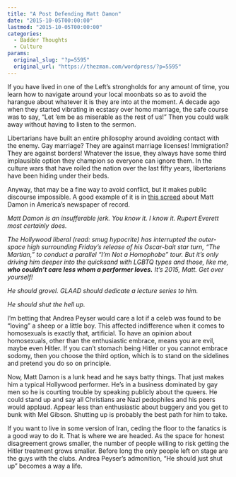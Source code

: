 ```yaml
---
title: "A Post Defending Matt Damon"
date: "2015-10-05T00:00:00"
lastmod: "2015-10-05T00:00:00"
categories:
  - Badder Thoughts
  - Culture
params:
  original_slug: "?p=5595"
  original_url: "https://thezman.com/wordpress/?p=5595"
---
```


If you have lived in one of the Left’s strongholds for any amount of
time, you learn how to navigate around your local moonbats so as to
avoid the harangue about whatever it is they are into at the moment. A
decade ago when they started vibrating in ecstasy over homo marriage,
the safe course was to say, “Let ’em be as miserable as the rest of us!”
Then you could walk away without having to listen to the sermon.

Libertarians have built an entire philosophy around avoiding contact
with the enemy. Gay marriage? They are against marriage licenses!
Immigration? They are against borders! Whatever the issue, they always
have some third implausible option they champion so everyone can ignore
them. In the culture wars that have roiled the nation over the last
fifty years, libertarians have been hiding under their beds.

Anyway, that may be a fine way to avoid conflict, but it makes public
discourse impossible. A good example of it is in
<a href="http://nypost.com/2015/10/05/earth-to-matt-damon-its-2015/"
rel="noopener" target="_blank">this screed</a> about Matt Damon in
America’s newspaper of record.

*Matt Damon is an insufferable jerk. You know it. I know it. Rupert
Everett most certainly does.*

*The Hollywood liberal (read: smug hypocrite) has interrupted the
outer-space high surrounding Friday’s release of his Oscar-bait star
turn, “The Martian,” to conduct a parallel “I’m Not a Homophobe” tour.
But it’s only driving him deeper into the quicksand with LGBTQ types and
those, like me, **who couldn’t care less whom a performer loves.** It’s
2015, Matt. Get over yourself!*

*He should grovel. GLAAD should dedicate a lecture series to him.*

*He should shut the hell up.*

I’m betting that Andrea Peyser would care a lot if a celeb was found to
be “loving” a sheep or a little boy. This affected indifference when it
comes to homosexuals is exactly that, artificial. To have an opinion
about homosexuals, other than the enthusiastic embrace, means you are
evil, maybe even Hitler. If you can’t stomach being Hitler or you cannot
embrace sodomy, then you choose the third option, which is to stand on
the sidelines and pretend you do so on principle.

Now, Matt Damon is a lunk head and he says batty things. That just makes
him a typical Hollywood performer. He’s in a business dominated by gay
men so he is courting trouble by speaking publicly about the queers. He
could stand up and say all Christians are Nazi pedophiles and his peers
would applaud. Appear less than enthusiastic about buggery and you get
to bunk with Mel Gibson. Shutting up is probably the best path for him
to take.

If you want to live in some version of Iran, ceding the floor to the
fanatics is a good way to do it. That is where we are headed. As the
space for honest disagreement grows smaller, the number of people
willing to risk getting the Hitler treatment grows smaller. Before long
the only people left on stage are the guys with the clubs. Andrea
Peyser’s admonition, “He should just shut up” becomes a way a life.

